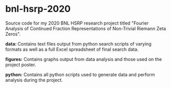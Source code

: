 # bnl-hsrp-2020
Source code for my 2020 BNL HSRP research project titled "Fourier Analysis of Continued Fraction Representations of
Non-Trivial Riemann Zeta Zeros".

<b>data: </b> Contains text files output from python search scripts of varying formats as well as a full Excel spreadsheet of final search data.

<b>figures:</b> Contains graphs output from data analysis and those used on the project poster.

<b>python:</b> Contains all python scripts used to generate data and perform analysis during the project.
